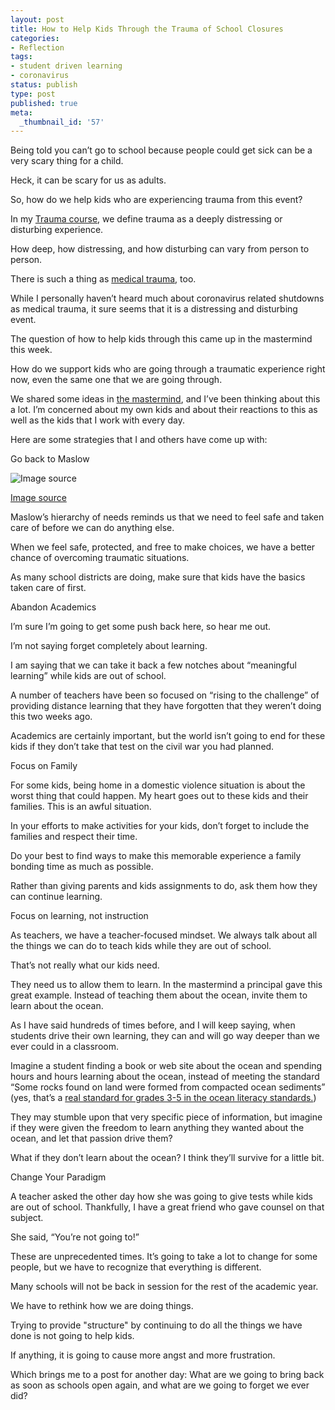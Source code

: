 ```yaml
---
layout: post
title: How to Help Kids Through the Trauma of School Closures
categories:
- Reflection
tags:
- student driven learning
- coronavirus
status: publish
type: post
published: true
meta:
  _thumbnail_id: '57'
---
```


Being told you can’t go to school because people could get sick can be a very scary thing for a child.

Heck, it can be scary for us as adults.

So, how do we help kids who are experiencing trauma from this event?

In my 
[Trauma course](http://jethrojones.com/trauma), we define trauma as a deeply distressing or disturbing experience.

How deep, how distressing, and how disturbing can vary from person to person.

There is such a thing as 
[medical trauma](https://www.nctsn.org/what-is-child-trauma/trauma-types/medical-trauma), too.

While I personally haven’t heard much about coronavirus related shutdowns as medical trauma, it sure seems that it is a distressing and disturbing event.

The question of how to help kids through this came up in the mastermind this week.

How do we support kids who are going through a traumatic experience right now, even the same one that we are going through.

We shared some ideas in 
[the mastermind](http://jethrojones.com/mastermind), and I’ve been thinking about this a lot. I’m concerned about my own kids and about their reactions to this as well as the kids that I work with every day.

Here are some strategies that I and others have come up with:

Go back to Maslow











































  

    
  
    
![Image source](/squarespace_images/content_v1_4fffa949e4b0b4590d67b4e7_1585101022042-RBLHU8AG2F590LMOGLKH_maslow-s-hierarchy-of-needs--scalable-vector-illustration-655400474-5c6a47f246e0fb000165cb0a.jpg_)
        
          
        

        
          
          
[Image source](https://www.thoughtco.com/maslows-hierarchy-of-needs-4582571)
  


  



Maslow’s hierarchy of needs reminds us that we need to feel safe and taken care of before we can do anything else.

When we feel safe, protected, and free to make choices, we have a better chance of overcoming traumatic situations.

As many school districts are doing, make sure that kids have the basics taken care of first.

Abandon Academics

I’m sure I’m going to get some push back here, so hear me out.

I’m not saying forget completely about learning.

I am saying that we can take it back a few notches about “meaningful learning” while kids are out of school.

A number of teachers have been so focused on “rising to the challenge” of providing distance learning that they have forgotten that they weren’t doing this two weeks ago.

Academics are certainly important, but the world isn’t going to end for these kids if they don’t take that test on the civil war you had planned.

Focus on Family

For some kids, being home in a domestic violence situation is about the worst thing that could happen. My heart goes out to these kids and their families. This is an awful situation.

In your efforts to make activities for your kids, don’t forget to include the families and respect their time.

Do your best to find ways to make this memorable experience a family bonding time as much as possible.

Rather than giving parents and kids assignments to do, ask them how they can continue learning.

Focus on learning, not instruction

As teachers, we have a teacher-focused mindset. We always talk about all the things we can do to teach kids while they are out of school.

That’s not really what our kids need.

They need us to allow them to learn. In the mastermind a principal gave this great example. Instead of teaching them about the ocean, invite them to learn about the ocean.

As I have said hundreds of times before, and I will keep saying, when students drive their own learning, they can and will go way deeper than we ever could in a classroom.

Imagine a student finding a book or web site about the ocean and spending hours and hours 
learning about the ocean, instead of meeting the standard 
“Some rocks found on land were formed from compacted ocean sediments” (yes, that’s a 
[real standard for grades 3-5 in the ocean literacy standards.](http://oceanliteracy.wp2.coexploration.org/ocean-literacy-framework/?page_id=1506))

They may stumble upon that very specific piece of information, but imagine if they were given the freedom to learn anything they wanted about the ocean, and let that passion drive them?

What if they don’t learn about the ocean? I think they’ll survive for a little bit.

Change Your Paradigm

A teacher asked the other day how she was going to give tests while kids are out of school. Thankfully, I have a great friend who gave counsel on that subject.

She said, “You’re not going to!”

These are unprecedented times. It’s going to take a lot to change for some people, but we have to recognize that everything is different.

Many schools will not be back in session for the rest of the academic year.

We have to rethink how we are doing things.

Trying to provide "structure" by continuing to do all the things we have done is not going to help kids.

If anything, it is going to cause more angst and more frustration.

Which brings me to a post for another day: What are we going to bring back as soon as schools open again, and what are we going to forget we ever did?
